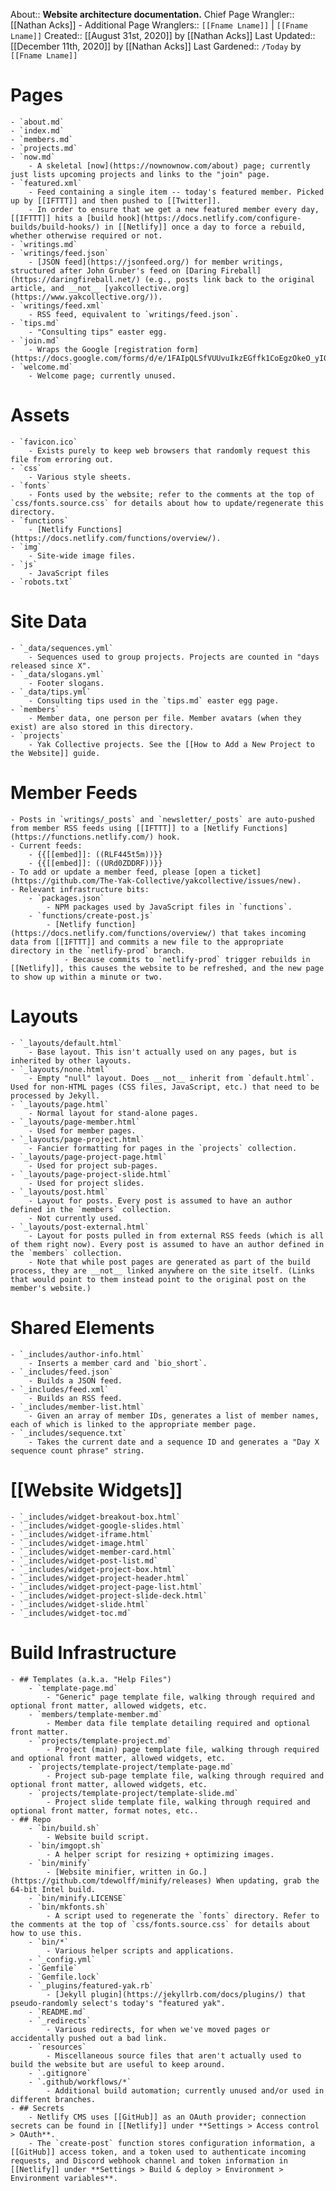 About:: __Website architecture documentation.__
Chief Page Wrangler:: [[Nathan Acks]]
    - Additional Page Wranglers:: `[[Fname Lname]]` | `[[Fname Lname]]`
Created:: [[August 31st, 2020]] by [[Nathan Acks]]
Last Updated:: [[December 11th, 2020]] by [[Nathan Acks]]
Last Gardened:: `/Today` by `[[Fname Lname]]`
# Pages
    - `about.md`
    - `index.md`
    - `members.md`
    - `projects.md`
    - `now.md`
        - A skeletal [now](https://nownownow.com/about) page; currently just lists upcoming projects and links to the "join" page.
    - `featured.xml`
        - Feed containing a single item -- today's featured member. Picked up by [[IFTTT]] and then pushed to [[Twitter]].
        - In order to ensure that we get a new featured member every day, [[IFTTT]] hits a [build hook](https://docs.netlify.com/configure-builds/build-hooks/) in [[Netlify]] once a day to force a rebuild, whether otherwise required or not.
    - `writings.md`
    - `writings/feed.json`
        - [JSON feed](https://jsonfeed.org/) for member writings, structured after John Gruber's feed on [Daring Fireball](https://daringfireball.net/) (e.g., posts link back to the original article, and __not__ [yakcollective.org](https://www.yakcollective.org/)).
    - `writings/feed.xml`
        - RSS feed, equivalent to `writings/feed.json`.
    - `tips.md`
        - "Consulting tips" easter egg.
    - `join.md`
        - Wraps the Google [registration form](https://docs.google.com/forms/d/e/1FAIpQLSfVUUvuIkzEGffk1CoEgzOkeO_yI05Nuw6zU3H1TNLmiQOf7g/viewform).
    - `welcome.md`
        - Welcome page; currently unused.
# Assets
    - `favicon.ico`
        - Exists purely to keep web browsers that randomly request this file from erroring out.
    - `css`
        - Various style sheets.
    - `fonts`
        - Fonts used by the website; refer to the comments at the top of `css/fonts.source.css` for details about how to update/regenerate this directory.
    - `functions`
        - [Netlify Functions](https://docs.netlify.com/functions/overview/).
    - `img`
        - Site-wide image files.
    - `js`
        - JavaScript files
    - `robots.txt`
# Site Data
    - `_data/sequences.yml`
        - Sequences used to group projects. Projects are counted in "days released since X".
    - `_data/slogans.yml`
        - Footer slogans.
    - `_data/tips.yml`
        - Consulting tips used in the `tips.md` easter egg page.
    - `members`
        - Member data, one person per file. Member avatars (when they exist) are also stored in this directory.
    - `projects`
        - Yak Collective projects. See the [[How to Add a New Project to the Website]] guide.
# Member Feeds
    - Posts in `writings/_posts` and `newsletter/_posts` are auto-pushed from member RSS feeds using [[IFTTT]] to a [Netlify Functions](https://functions.netlify.com/) hook.
    - Current feeds:
        - {{[[embed]]: ((RLF445t5m))}}
        - {{[[embed]]: ((URd0ZDDRF))}}
    - To add or update a member feed, please [open a ticket](https://github.com/The-Yak-Collective/yakcollective/issues/new).
    - Relevant infrastructure bits:
        - `packages.json`
            - NPM packages used by JavaScript files in `functions`.
        - `functions/create-post.js`
            - [Netlify function](https://docs.netlify.com/functions/overview/) that takes incoming data from [[IFTTT]] and commits a new file to the appropriate directory in the `netlify-prod` branch.
                - Because commits to `netlify-prod` trigger rebuilds in [[Netlify]], this causes the website to be refreshed, and the new page to show up within a minute or two.
# Layouts
    - `_layouts/default.html`
        - Base layout. This isn't actually used on any pages, but is inherited by other layouts.
    - `_layouts/none.html`
        - Empty "null" layout. Does __not__ inherit from `default.html`. Used for non-HTML pages (CSS files, JavaScript, etc.) that need to be processed by Jekyll.
    - `_layouts/page.html`
        - Normal layout for stand-alone pages.
    - `_layouts/page-member.html`
        - Used for member pages.
    - `_layouts/page-project.html`
        - Fancier formatting for pages in the `projects` collection.
    - `_layouts/page-project-page.html`
        - Used for project sub-pages.
    - `_layouts/page-project-slide.html`
        - Used for project slides.
    - `_layouts/post.html`
        - Layout for posts. Every post is assumed to have an author defined in the `members` collection.
        - Not currently used.
    - `_layouts/post-external.html`
        - Layout for posts pulled in from external RSS feeds (which is all of them right now). Every post is assumed to have an author defined in the `members` collection.
        - Note that while post pages are generated as part of the build process, they are __not__ linked anywhere on the site itself. (Links that would point to them instead point to the original post on the member's website.)
# Shared Elements
    - `_includes/author-info.html`
        - Inserts a member card and `bio_short`.
    - `_includes/feed.json`
        - Builds a JSON feed.
    - `_includes/feed.xml`
        - Builds an RSS feed.
    - `_includes/member-list.html`
        - Given an array of member IDs, generates a list of member names, each of which is linked to the appropriate member page.
    - `_includes/sequence.txt`
        - Takes the current date and a sequence ID and generates a "Day X sequence count phrase" string.
# [[Website Widgets]]
    - `_includes/widget-breakout-box.html`
    - `_includes/widget-google-slides.html`
    - `_includes/widget-iframe.html`
    - `_includes/widget-image.html`
    - `_includes/widget-member-card.html`
    - `_includes/widget-post-list.md`
    - `_includes/widget-project-box.html`
    - `_includes/widget-project-header.html`
    - `_includes/widget-project-page-list.html`
    - `_includes/widget-project-slide-deck.html`
    - `_includes/widget-slide.html`
    - `_includes/widget-toc.md`
# Build Infrastructure
    - ## Templates (a.k.a. "Help Files")
        - `template-page.md`
            - "Generic" page template file, walking through required and optional front matter, allowed widgets, etc.
        - `members/template-member.md`
            - Member data file template detailing required and optional front matter.
        - `projects/template-project.md`
            - Project (main) page template file, walking through required and optional front matter, allowed widgets, etc.
        - `projects/template-project/template-page.md`
            - Project sub-page template file, walking through required and optional front matter, allowed widgets, etc.
        - `projects/template-project/template-slide.md`
            - Project slide template file, walking through required and optional front matter, format notes, etc..
    - ## Repo
        - `bin/build.sh`
            - Website build script.
        - `bin/imgopt.sh`
            - A helper script for resizing + optimizing images.
        - `bin/minify`
            - [Website minifier, written in Go.](https://github.com/tdewolff/minify/releases) When updating, grab the 64-bit Intel build.
        - `bin/minify.LICENSE`
        - `bin/mkfonts.sh`
            - A script used to regenerate the `fonts` directory. Refer to the comments at the top of `css/fonts.source.css` for details about how to use this.
        - `bin/*`
            - Various helper scripts and applications.
        - `_config.yml`
        - `Gemfile`
        - `Gemfile.lock`
        - `_plugins/featured-yak.rb`
            - [Jekyll plugin](https://jekyllrb.com/docs/plugins/) that pseudo-randomly select's today's "featured yak".
        - `README.md`
        - `_redirects`
            - Various redirects, for when we've moved pages or accidentally pushed out a bad link.
        - `resources`
            - Miscellaneous source files that aren't actually used to build the website but are useful to keep around.
        - `.gitignore`
        - `.github/workflows/*`
            - Additional build automation; currently unused and/or used in different branches.
    - ## Secrets
        - Netlify CMS uses [[GitHub]] as an OAuth provider; connection secrets can be found in [[Netlify]] under **Settings > Access control > OAuth**.
        - The `create-post` function stores configuration information, a [[GitHub]] access token, and a token used to authenticate incoming requests, and Discord webhook channel and token information in [[Netlify]] under **Settings > Build & deploy > Environment > Environment variables**.
